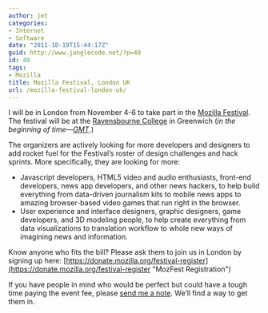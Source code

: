 ```yaml
---
author: jet
categories:
- Internet
- Software
date: "2011-10-19T15:44:17Z"
guid: http://www.junglecode.net/?p=49
id: 49
tags:
- Mozilla
title: Mozilla Festival, London UK
url: /mozilla-festival-london-uk/
---
```


I will be in London from November 4-6 to take part in the [Mozilla Festival](http://mozillafestival.org/ "Moz Fest"). The festival will be at the [Ravensbourne College](http://www.rave.ac.uk/ "Ravensbourne College") in Greenwich (*in the beginning of time—[GMT](http://wwp.greenwichmeantime.com/ "GMT")*.)

The organizers are actively looking for more developers and designers to add rocket fuel for the Festival’s roster of design challenges and hack sprints. More specifically, they are looking for more:

- Javascript developers, HTML5 video and audio enthusiasts, front-end developers, news app developers, and other news hackers, to help build everything from data-driven journalism kits to mobile news apps to amazing browser-based video games that run right in the browser.
- User experience and interface designers, graphic designers, game developers, and 3D modeling people, to help create everything from data visualizations to translation workflow to whole new ways of imagining news and information.

Know anyone who fits the bill? Please ask them to join us in London by signing up here: [https://donate.mozilla.org/festival-register](https://donate.mozilla.org/festival-register "MozFest Registration")

If you have people in mind who would be perfect but could have a tough time paying the event fee, please [send me a note](mailto:jet@junglecode.net "Send me a note!"). We’ll find a way to get them in.